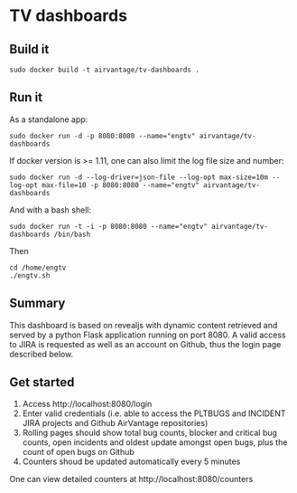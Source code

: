 TV dashboards
=============

Build it
-----

    sudo docker build -t airvantage/tv-dashboards .

Run it
-----

As a standalone app:

    sudo docker run -d -p 8080:8080 --name="engtv" airvantage/tv-dashboards

If docker version is >= 1.11, one can also limit the log file size and number:

    sudo docker run -d --log-driver=json-file --log-opt max-size=10m --log-opt max-file=10 -p 8080:8080 --name="engtv" airvantage/tv-dashboards

And with a bash shell:

    sudo docker run -t -i -p 8080:8080 --name="engtv" airvantage/tv-dashboards /bin/bash

Then

    cd /home/engtv
    ./engtv.sh

Summary
-------

This dashboard is based on revealjs with dynamic content retrieved and served by a python Flask application running on port 8080.
A valid access to JIRA is requested as well as an account on Github, thus the login page described below.

Get started
-----------

1. Access http://localhost:8080/login
2. Enter valid credentials (i.e. able to access the PLTBUGS and INCIDENT JIRA projects and Github AirVantage repositories)
3. Rolling pages should show total bug counts, blocker and critical bug counts, open incidents and oldest update amongst open bugs, plus the count of open bugs on Github
4. Counters shoud be updated automatically every 5 minutes

One can view detailed counters at http://localhost:8080/counters
